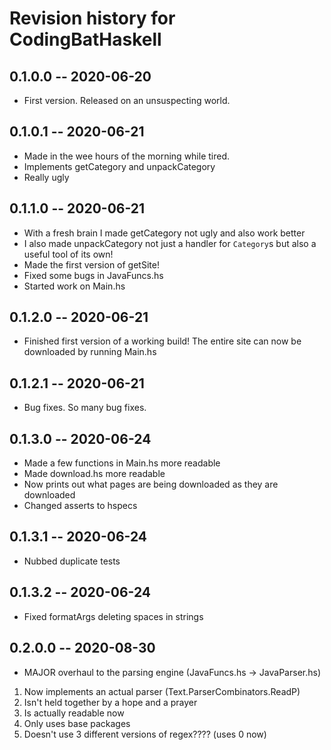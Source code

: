 # Revision history for CodingBatHaskell

## 0.1.0.0 -- 2020-06-20

* First version. Released on an unsuspecting world.

## 0.1.0.1 -- 2020-06-21

* Made in the wee hours of the morning while tired.  
* Implements getCategory and unpackCategory  
* Really ugly

## 0.1.1.0 -- 2020-06-21

* With a fresh brain I made getCategory not ugly and also work better
* I also made unpackCategory not just a handler for `Category`s but also a useful tool of its own!
* Made the first version of getSite!
* Fixed some bugs in JavaFuncs.hs
* Started work on Main.hs

## 0.1.2.0 -- 2020-06-21

* Finished first version of a working build! The entire site can now be downloaded by running Main.hs

## 0.1.2.1 -- 2020-06-21

* Bug fixes. So many bug fixes.

## 0.1.3.0 -- 2020-06-24

* Made a few functions in Main.hs more readable
* Made download.hs more readable
* Now prints out what pages are being downloaded as they are downloaded
* Changed asserts to hspecs

## 0.1.3.1 -- 2020-06-24

* Nubbed duplicate tests

## 0.1.3.2 -- 2020-06-24

* Fixed formatArgs deleting spaces in strings

## 0.2.0.0 -- 2020-08-30

* MAJOR overhaul to the parsing engine (JavaFuncs.hs -> JavaParser.hs)

1. Now implements an actual parser (Text.ParserCombinators.ReadP)
2. Isn't held together by a hope and a prayer
3. Is actually readable now
4. Only uses base packages
5. Doesn't use 3 different versions of regex???? (uses 0 now)